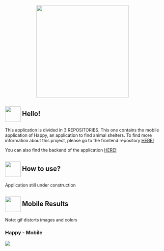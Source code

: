 <h3 align="center">
  <img src="https://user-images.githubusercontent.com/65983895/95797138-1ed07280-0cc5-11eb-8bc6-f1bd6920b02e.png" width="300px"/>
</h3> 
<h2> <img src= "https://img.icons8.com/plasticine/2x/rocket.png" width="50px" height="50px" align="center"/> Hello! </h2>

<p> This application is divided in 3 REPOSITORIES. This one contains the mobile application of Happy, an application to find animal shelters. To find more information about this project, 
please go to the frontend repository <a href="https://github.com/mjulialobo/happy"> HERE! </a> </p>
<p> You can also find the backend of the application <a href= "https://github.com/mjulialobo/happy-backend"> HERE! </a>


<h2> <img src="https://i.dlpng.com/static/png/6577858_preview.png" width="50px" align="center"/> How to use? </h2>
<p> Application still under construction </p>

 <h2><img src="https://static.thenounproject.com/png/25759-200.png"width="50px" height="50px" align="center"/> Mobile Results</h2>

<p> Note: gif distorts images and colors </p>

<h3> Happy - Mobile </h3>
<img src ="https://user-images.githubusercontent.com/65983895/96209797-de802700-0f46-11eb-983b-ff9c301ce573.gif"/>
